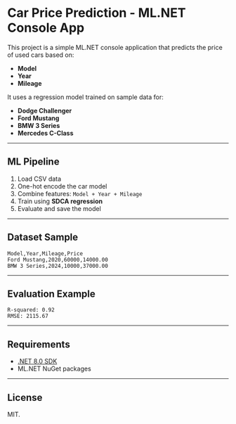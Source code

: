 # Car Price Prediction - ML.NET Console App

This project is a simple ML.NET console application that predicts the price of used cars based on:

- **Model**
- **Year**
- **Mileage**

It uses a regression model trained on sample data for:
- **Dodge Challenger**
- **Ford Mustang**
- **BMW 3 Series**
- **Mercedes C-Class**

---

## ML Pipeline

1. Load CSV data
2. One-hot encode the car model
3. Combine features: `Model + Year + Mileage`
4. Train using **SDCA regression**
5. Evaluate and save the model

---

## Dataset Sample

```csv
Model,Year,Mileage,Price
Ford Mustang,2020,60000,14000.00
BMW 3 Series,2024,10000,37000.00
```

---

## Evaluation Example

```
R-squared: 0.92
RMSE: 2115.67
```

---

## Requirements

- [.NET 8.0 SDK](https://dotnet.microsoft.com/)
- ML.NET NuGet packages

---

## License

MIT.
